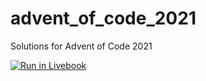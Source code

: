 # advent_of_code_2021
Solutions for Advent of Code 2021

[![Run in Livebook](https://livebook.dev/badge/v1/pink.svg)](https://livebook.dev/run?url=https%3A%2F%2Fgithub.com%2Fpolvalente%2Fadvent_of_code%2Fblob%2Fmain%2Findex.livemd)
